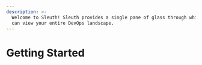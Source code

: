 ```yaml
---
description: >-
  Welcome to Sleuth! Sleuth provides a single pane of glass through which you
  can view your entire DevOps landscape.
---
```


# Getting Started

